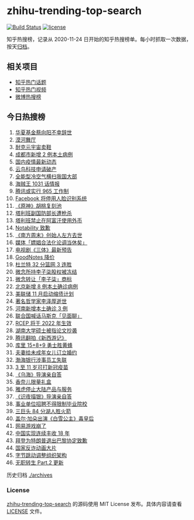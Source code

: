 # zhihu-trending-top-search

[![Build Status](https://github.com/justjavac/zhihu-trending-top-search/workflows/ci/badge.svg?branch=main)](https://github.com/justjavac/zhihu-trending-top-search/actions)
[![license](https://img.shields.io/github/license/justjavac/zhihu-trending-top-search)](https://github.com/justjavac/zhihu-trending-top-search/blob/main/LICENSE)

知乎热搜榜，记录从 2020-11-24 日开始的知乎热搜榜单。每小时抓取一次数据，按天[归档](./archives)。

## 相关项目

- [知乎热门话题](https://github.com/justjavac/zhihu-trending-hot-questions)
- [知乎热门视频](https://github.com/justjavac/zhihu-trending-hot-video)
- [微博热搜榜](https://github.com/justjavac/weibo-trending-hot-search)

## 今日热搜榜

<!-- BEGIN -->
<!-- 最后更新时间 Thu Nov 04 2021 23:11:28 GMT+0800 (China Standard Time) -->

1. [华夏基金蔡向阳不幸辞世](https://www.zhihu.com/search?q=蔡向阳)
1. [漠河舞厅](https://www.zhihu.com/search?q=漠河舞厅)
1. [耐克元宇宙卖鞋](https://www.zhihu.com/search?q=元宇宙)
1. [成都市新增 2 例本土病例](https://www.zhihu.com/search?q=成都疫情)
1. [国内疫情最新动态](https://www.zhihu.com/search?q=国内疫情)
1. [云鸟科技申请破产](https://www.zhihu.com/search?q=云鸟科技)
1. [全能型冷空气横扫我国大部](https://www.zhihu.com/search?q=冷空气)
1. [海贼王 1031 话情报](https://www.zhihu.com/search?q=海贼王)
1. [腾讯或实行 965 工作制](https://www.zhihu.com/search?q=腾讯加班)
1. [Facebook 将停用人脸识别系统](https://www.zhihu.com/search?q=Facebook)
1. [《原神》胡桃复刻池](https://www.zhihu.com/search?q=原神)
1. [塔利班副国防部长遭枪杀](https://www.zhihu.com/search?q=塔利班)
1. [塔利班禁止在阿富汗使用外币](https://www.zhihu.com/search?q=塔利班外币)
1. [Notability 致歉](https://www.zhihu.com/search?q=Notability)
1. [《南方周末》创始人左方去世](https://www.zhihu.com/search?q=左方)
1. [媒体「嫖娼合法化论调当休矣」](https://www.zhihu.com/search?q=嫖娼合法化)
1. [电视剧《三体》最新预告](https://www.zhihu.com/search?q=三体电视剧)
1. [GoodNotes 降价](https://www.zhihu.com/search?q=goodnotes)
1. [杜兰特 32 分篮网 3 连胜](https://www.zhihu.com/search?q=杜兰特)
1. [微念所持李子柒股权被冻结](https://www.zhihu.com/search?q=李子柒)
1. [微念转让「李子柒」商标](https://www.zhihu.com/search?q=李子柒)
1. [北京新增 8 例本土确诊病例](https://www.zhihu.com/search?q=北京疫情)
1. [美联储 11 月启动缩债计划](https://www.zhihu.com/search?q=美联储)
1. [著名哲学家李泽厚逝世](https://www.zhihu.com/search?q=李泽厚)
1. [河南新增本土确诊 3 例](https://www.zhihu.com/search?q=河南疫情)
1. [联合国喊话马斯克「见面聊」](https://www.zhihu.com/search?q=马斯克)
1. [RCEP 将于 2022 年生效](https://www.zhihu.com/search?q=rcep)
1. [湖南大学硕士被指论文抄袭](https://www.zhihu.com/search?q=论文抄袭)
1. [腾讯翻拍《新西游记》](https://www.zhihu.com/search?q=新西游记)
1. [库里 15+8+9 勇士胜黄蜂](https://www.zhihu.com/search?q=勇士)
1. [夫妻给未成年女儿订立婚约](https://www.zhihu.com/search?q=未成年婚约)
1. [渤海银行涉事员工失联](https://www.zhihu.com/search?q=渤海银行)
1. [3 至 11 岁可打新冠疫苗](https://www.zhihu.com/search?q=新冠疫苗)
1. [《乌海》导演亲自答](https://www.zhihu.com/search?q=乌海)
1. [香奈儿限量礼盒](https://www.zhihu.com/search?q=香奈儿礼盒)
1. [雅虎停止大陆产品与服务](https://www.zhihu.com/search?q=雅虎)
1. [《识夜描银》导演亲自答](https://www.zhihu.com/search?q=识夜描银)
1. [事业单位招聘不得限制毕业院校](https://www.zhihu.com/search?q=事业单位招聘)
1. [三巨头 84 分湖人胜火箭](https://www.zhihu.com/search?q=湖人)
1. [盖尔·加朵出演《白雪公主》毒皇后](https://www.zhihu.com/search?q=白雪公主)
1. [网易游戏崩了](https://www.zhihu.com/search?q=网易游戏)
1. [中国实现连续丰收 18 年](https://www.zhihu.com/search?q=丰收)
1. [拜登为特朗普退出巴黎协定致歉](https://www.zhihu.com/search?q=巴黎协定)
1. [国家反诈动画大片](https://www.zhihu.com/search?q=反诈动画)
1. [字节跳动调整组织架构](https://www.zhihu.com/search?q=字节跳动)
1. [无职转生 Part.2 更新](https://www.zhihu.com/search?q=无职转生)

<!-- END -->

历史归档 [./archives](./archives)

### License

[zhihu-trending-top-search](https://github.com/justjavac/zhihu-trending-top-search)
的源码使用 MIT License 发布。具体内容请查看 [LICENSE](./LICENSE) 文件。
